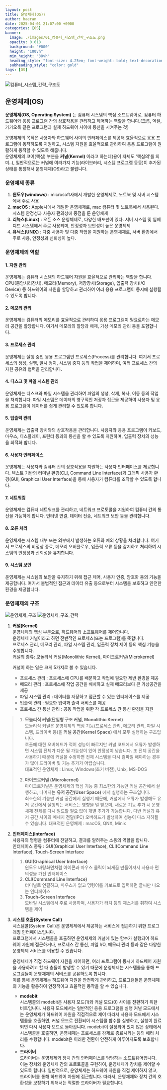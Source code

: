 ```yaml
---
layout: post
title: 운영체제(OS)?
author: haeran 
date: 2025-04-01 21:07:00 +0900 
categories: [OS]
banner:
  image: ./images/01_컴퓨터_시스템_간략_구조도.png
  opacity: 0.618
  background: "#000"
  height: "100vh"
  min_height: "38vh"
  heading_style: "font-size: 4.25em; font-weight: bold; text-decoration: underline"
  subheading_style: "color: gold"
tags: [OS]
---
```


![컴퓨터_시스템_간략_구조도](./01_images/01_컴퓨터_시스템_간략_구조도.png)

## 운영체제(OS)

**운영체제(OS, Operating System)** 는 컴퓨터 시스템의 핵심 소프트웨어로, 컴퓨터 하드웨어와 응용 프로그램 간의 상호작용을 관리하고 제어하는 역할을 합니다.(크롬, 엑셀, 카카오톡 같은 프로그램과 실제 하드웨어 사이에 통신을 시켜주는 것)  

운영체제의 목적은 사용자와 하드웨어 사이의 인터페이스를 제공해 효율적으로 응용 프로그램이 동작하도록 지원하고, 시스템 자원을 효율적으로 관리하여 응용 프로그램이 원활하게 동작할 수 있도록 해줍니다.  
운영체제의 코어(핵심) 부분을 **커널(Kernel)** 이라고 하는데(용어 자체도 '핵심의'를 의미..), 일반적으로는 커널에 여러가지 기능(라이브러리, 시스템 프로그램 등등)이 추가된 상태를 통칭해서 운영체제(OS)라고 불립니다.

### 운영체제 종류

1. **윈도우(windows)** : microsoft사에서 개발한 운영체제로, 노트북 및 서버 시스템에서 주로 사용
2. **macOS** : Apple사에서 개발한 운영체제로, mac 컴퓨터 및 노트북에서 사용된다. 시스템 안정성과 사용자 편의성에 중점을 둔 운영체제
3. **리눅스(Linux)** : 오픈 소스 운영체제로, 다양한 배포판이 있다. 서버 시스템 및 임베디드 시스템에서 주로 사용되며, 안정성과 보안성이 높은 운영체제
4. **유닉스(UNIX)** : 다중 사용자 및 다중 작업을 지원하는 운영체제로, 서버 환경에서 주로 사용, 안정성과 신뢰성이 높다.

### 운영체제의 역할

#### 1. 자원 관리

운영체제는 컴퓨터 시스템의 하드웨어 자원을 효율적으로 관리하는 역할을 합니다. CPU(중앙처리장치), 메모리(Memory), 저장장치(Storage), 입출력 장치(I/O Device) 등 하드웨어의 자원을 할당하고 관리하여 여러 응용 프로그램이 동시에 실행될 수 있도록 합니다.

#### 2. 메모리 관리

운영체제는 컴퓨터의 메모리를 효율적으로 관리하여 응용 프로그램이 필요로하는 메모리 공간을 할당합니다. 여기서 메모리의 할당과 해제, 가상 메모리 관리 등을 포함합니다.

#### 3. 프로세스 관리

운영체제는 실행 중인 응용 프로그램인 프로세스(Process)를 관리합니다. 여기서 프로세스의 생성, 실행, 일시 정지, 시스템 중지 등의 작업을 제어하며, 여러 프로세스 간의 자원 공유와 협력을 관리합니다.

#### 4. 디스크 및 파일 시스템 관리

운영체제는 디스크와 파일 시스템을 관리하여 파일의 생성, 삭제, 복사, 이동 등의 작업을 처리합니다. 파일 시스템은 데이터의 영구적인 저장과 접근을 제공하여 사용자 및 응용 프로그램이 데이터를 쉽게 관리할 수 있도록 합니다.

#### 5. 입출력 관리

운영체제는 입출력 장치와의 상호작용을 관리합니다. 사용자와 응용 프로그램이 키보드, 마우스, 디스플레이, 프린터 등과의 통신을 할 수 있도록 지원하며, 입출력 장치의 성능을 최적화 합니다.

#### 6. 사용자 인터페이스

운영체제는 사용자와 컴퓨터 간의 상호작용을 지원하는 사용자 인터페이스를 제공합니다. 텍스트 기반의 터미널 환경(CLI, Command Line Interface)과 그래픽 사용자 환경(GUI, Graphical User Interface)을 통해 사용자가 컴퓨터를 조작할 수 있도록 합니다.

#### 7. 네트워킹

운영체제는 컴퓨터 네트워크를 관리하고, 네트워크 프로토콜을 지원하여 컴퓨터 간의 통신을 가능하게 합니다. 인터넷 연결, 데이터 전송, 네트워크 보안 등을 관리합니다.  

#### 8. 오류 처리

운영체제는 시스템 내부 또는 외부에서 발생하는 오류와 예외 상황을 처리합니다. 여기서 프로세스의 비정상 종료, 메모리 오버플로우, 입출력 오류 등을 감지하고 처리하여 시스템의 안정성과 신뢰성을 유지합니다.

#### 9. 시스템 보안

운영체제는 시스템의 보안을 유지하기 위해 접근 제어, 사용자 인증, 암호화 등의 기능을 제공합니다. 여기서 불법적인 접근과 데이터 유출 등으로부터 시스템을 보호하고 안전한 환경을 제공합니다.

### 운영체제의 구조

![운영체제_구조](./images/01_운영체제_구조.png)
![운영체제_구조_간략](./images/01_운영체제_구조_간략.png)

1. **커널(Kernel)**  
운영체제의 핵심 부분으로, 하드웨어와 소프트웨어를 제어합니다.  
운영체제 커널이라고 하면 전반적인 프로세스(또는 프로그램)를 뜻합니다.  
프로세스 관리, 메모리 관리, 파일 시스템 관리, 입출력 장치 제어 등의 핵심 기능을 수행합니다.  
커널의 종류: 모놀리식 커널(Monolithic Kernel), 마이크로커널(Microkernel)

    커널이 하는 일은 크게 5가지로 볼 수 있습니다.
    - 프로세스 관리 : 프로세스에 CPU를 배분하고 작업에 필요한 제반 환경을 제공
    - 메모리 관리 : 프로세스에 작업 공간을 배치하고 실제 메모리보다 큰 가상공간을 제공
    - 파일 시스템 관리 : 데이터를 저장하고 접근할 수 있는 인터페이스를 제공
    - 입출력 관리 : 필요한 입력과 출력 서비스를 제공
    - 프로세스 간 통신 관리 : 공동 작업을 위한 각 프로세스 간 통신 환경을 지원

> 1. **모놀리식 커널(단일형 구조 커널, Monolithic Kernel)**  
> 모놀리식 커널은 운영체제의 핵심 기능(프로세스 관리, 메모리 관리, 파일 시스템, 드라이버 등)을 **커널 공간(Kernel Space)** 에서 모두 실행하는 구조입니다.  
> 호출에 대한 오버헤드가 적어 성능이 빠르지만 커널 코드에서 오류가 발생하면 시스템 전체가 다운 될 가능성이 있어 안정성이 낮습니다. 또 전체 공간을 사용하기 때문에 커널을 수정하면 전체 시스템을 다시 컴파일 해야하는 경우가 많아 드라이버 및 기능 추가가 어렵습니다.  
> 대표적인 운영체제 : Linux, Windows(초기 버전), Unix, MS-DOS
>
> 2. **마이크로커널 (Microkernel)**  
> 마이크로커널은 운영체제의 핵심 기능 중 최소한의 기능만 커널 공간에서 실행하고, 나머지는 **유저 공간(User Space)** 에서 실행하는 구조입니다.  
> 최소한의 기능만 커널 공간에서 실행기 때문에, 커널에서 오류가 발생해도 유저 공간에서 실행되는 서비스는 영향을 덜 받으며, 새로운 기능 추가 시 운영체제 전체를 다시 빌드할 필요 없이 개별 추가가 가능합니다. 다반 커널과 유저 공간 사이의 메세지 전달(IPC) 오버헤드가 발생하여 성능이 다소 저하될 수 있습니다.
> 대표적인 운영체제 : macOS, QNX, Minix

2. **인터페이스(Interface)**  
사용자의 명령을 컴퓨터에 전달하고, 결과를 알려주는 소통의 역할을 합니다.  
인터페이스 종류 : GUI(Graphical User Interface), CLI(Command Line Interface), Touch-Screen Interface

> 1. **GUI(Graphical User Interface)**  
> 윈도우 바탕화면처럼 아이콘과 마우스 클릭이 되게끔 만들어져서 사용자 편의성을 가진 인터페이스
> 2. **CLI(Command Line Interface)**  
> 터미널로 연결하고, 마우스가 없고 명령어를 키보드로 입력하면 글씨만 나오는 인터페이스
> 3. **Touch-Screen Interface**  
> 모바일 시스템에서 주로 사용하며, 사용자가 터치 등의 제스처를 취하여 시스템을 제어

3. **시스템 호출(System Call)**  
시스템콜(System Call)은 운영체제에서 제공하는 서비스에 접근하기 위한 프로그래밍 인터페이스입니다.  
프로그램에서 시스템콜을 호출하면 운영체제의 커널에 있는 함수가 실행되어 하드웨어 자원에 접근하거나, 프로세스 간 통신, 파일 I/O, 메모리 관리 등과 같은 다양한 운영체제 서비스를 이용할 수 있습니다.

    운영체제가 직접 하드웨어 자원을 제어하면, 여러 프로그램이 동시에 하드웨어 자원을 사용하려고 할 때 충돌이 발생할 수 있기 때문에 운영체제는 시스템콜을 통해 프로그램들이 운영체제의 서비스를 공유하도록 합니다.  
    이를 통해 운영체제는 하드웨어 자원을 안전하게 관리하고, 프로그램들은 운영체제의 기능을 활용하여 안정적이고 효율적인 동작을 할 수 있습니다.

    - **modebit**  
    시스템콜의 modebit은 사용자 모드(1)와 커널 모드(0) 사이를 전환하기 위한 비트입니다. 사용자 모드에서는 일반적인 응용 프로그램을 실행 커널 모드에서는 운영체제가 하드웨어 자원을 직접적으로 제어 따라서 사용자 모드에서 시스템콜을 호출하면, 커널 모드로 전환되어 시스템콜 함수를 실행하고, 실행이 완료되면 다시 사용자 모드로 돌아갑니다. modebit이 설정되어 있지 않은 상태에서 시스템콜을 호출하면, 운영체제는 프로세스를 강제로 종료시키는 등의 에러 처리를 수행합니다. modebit은 이러한 전환이 안전하게 이루어지도록 보호합니다.
    - **드라이버**  
    드라이버는 운영체제와 장치 간의 인터페이스를 담당하는 소프트웨어입니다. 이는 장치와 운영체제 간의 프로토콜을 구현하여, 운영체제가 장치를 제어할 수 있도록 합니다. 일반적으로, 운영체제는 하드웨어 자원을 직접 제어하지 않고, 드라이버를 통해 하드웨어 자원에 접근합니다. 따라서, 운영체제와 장치 간의 호환성을 보장하기 위해서는 적절한 드라이버가 필요합니다.
